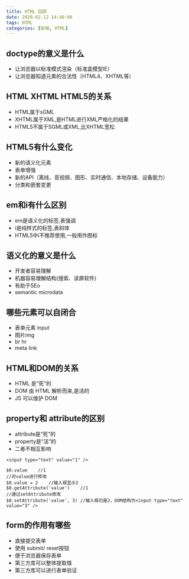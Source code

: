 ```yaml
---
title: HTML 回顾
date: 2020-02-12 14:48:08
tags: HTML
categories: [前端, HTML]
---
```


## doctype的意义是什么

+ 让浏览器以标准模式渲染（标准盒模型IE）
+ 让浏览器知道元素的合法性（HTML4、XHTML等）

## HTML XHTML HTML5的关系
+ HTML属于sGML
+ XHTML属于XML,是HTML进行XML严格化的结果
+ HTML5不属于SGML或XML,比XHTML宽松

## HTML5有什么变化
+ 新的语义化元素
+ 表单增强
+ 新的API（离线、音视频、图形、实时通信、本地存储、设备能力）
+ 分类和嵌套变更

## em和i有什么区别
+ em是语义化的标签,表强调
+ i是纯样式的标签,表斜体
+ HTML5中i不推荐使用,一般用作图标

## 语义化的意义是什么
+ 开发者容易理解
+ 机器容易理解结构(搜索、读屏软件)
+ 有助于SEo
+ semantic microdata

## 哪些元素可以自闭合
+ 表单元素 input
+ 图片img
+ br hr
+ meta link

## HTML和DOM的关系
+ HTML 是“死”的
+ DOM 由 HTML 解析而来,是活的
+ JS 可以维护 DOM

## property和 attribute的区别
+ attribute是“死”的
+ property是“活”的
+ 二者不相互影响

```
<input type="text" value="1" />
```

```
$0.value	//1
//对value进行修改
$0.value = 2	//输入框显示2
$0.getAttribute('value')	//1
//通过setAttribute修改
$0.setAttribute('value', 3)	//输入框仍是2，DOM结构为<input type="text" value="3" />
```

## form的作用有哪些
+ 直接提交表单
+ 使用 submit/ reset按钮
+ 便于浏览器保存表单
+ 第三方库可以整体提取值
+ 第三方库可以进行表单验证


